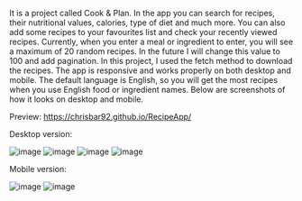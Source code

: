 It is a project called Cook & Plan. In the app you can search for recipes, their nutritional values, calories, type of diet and much more. You can also add some recipes to your favourites list and check your recently viewed recipes. Currently, when you enter a meal or ingredient to enter, you will see a maximum of 20 random recipes. In the future I will change this value to 100 and add pagination. In this project, I used the fetch method to download the recipes. The app is responsive and works properly on both desktop and mobile. The default language is English, so you will get the most recipes when you use English food or ingredient names.
Below are screenshots of how it looks on desktop and mobile.

Preview: https://chrisbar92.github.io/RecipeApp/

Desktop version: 


![image](https://user-images.githubusercontent.com/114155819/229379152-c070cba6-8825-4f2d-8fc9-e5c8c13adf10.png)
![image](https://user-images.githubusercontent.com/114155819/229379198-1660971b-dc85-40e9-97e2-2fb7fd0b6382.png)
![image](https://user-images.githubusercontent.com/114155819/229379214-7cde2e6b-7662-4914-bbe1-8dfd41f3c49b.png)
![image](https://user-images.githubusercontent.com/114155819/229379227-837d5eb1-7a81-4233-802a-04298e3b5e7f.png)

Mobile version: 


![image](https://user-images.githubusercontent.com/114155819/229379262-1fd8816c-e1da-4a3d-8593-6c118fd78c54.png)
![image](https://user-images.githubusercontent.com/114155819/229379288-a91cd824-eb66-4a0c-9ffd-cc2b290fc80c.png)
